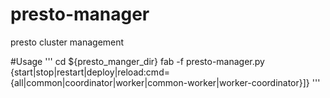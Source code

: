 # presto-manager
presto cluster management

#Usage
'''
cd ${presto_manger_dir}
fab -f presto-manager.py {start|stop|restart|deploy|reload:cmd={all|common|coordinator|worker|common-worker|worker-coordinator}]}
'''